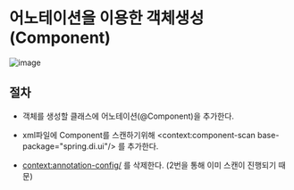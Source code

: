 # 어노테이션을 이용한 객체생성 (Component)

![image](https://user-images.githubusercontent.com/68735491/110081704-ada66e80-7dcf-11eb-9e4a-0be0ea611b65.png)

## 절차

- 객체를 생성할 클래스에 어노테이션(@Component)을 추가한다.

- xml파일에 Component를 스캔하기위해 <context:component-scan base-package="spring.di.ui"/>
  를 추가한다.
  
- <context:annotation-config/> 를 삭제한다. (2번을 통해 이미 스캔이 진행되기 때문)
